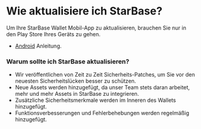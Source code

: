# Wie aktualisiere ich StarBase?

Um Ihre StarBase Wallet Mobil-App zu aktualisieren, brauchen Sie nur in den Play Store Ihres Geräts zu gehen.

- [Android](https://support.google.com/googleplay/answer/113412) Anleitung.

### Warum sollte ich StarBase aktualisieren?

- Wir veröffentlichen von Zeit zu Zeit Sicherheits-Patches, um Sie vor den neuesten Sicherheitslücken besser zu schützen.
- Neue Assets werden hinzugefügt, da unser Team stets daran arbeitet, mehr und mehr Assets in StarBase zu integrieren.
- Zusätzliche Sicherheitsmerkmale werden im Inneren des Wallets hinzugefügt.
- Funktionsverbesserungen und Fehlerbehebungen werden regelmäßig hinzugefügt.



